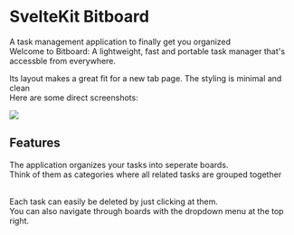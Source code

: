 # SvelteKit Bitboard

A task management application to finally get you organized <br />
Welcome to Bitboard: A lightweight, fast and portable task manager that's accessble from everywhere.
<br />

Its layout makes a great fit for a new tab page. The styling is minimal and clean <br />
Here are some direct screenshots: 
<br />

<img src="https://imgur.com/X69UvKDl.png" />

## Features

The application organizes your tasks into seperate boards. <br />
Think of them as categories where all related tasks are grouped together <br />
<br />

Each task can easily be deleted by just clicking at them. <br />
You can also navigate through boards with the dropdown menu at the top right.

